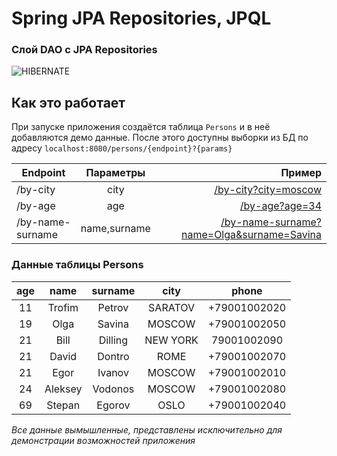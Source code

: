 # Spring JPA Repositories, JPQL
### Слой DAO c JPA Repositories

![HIBERNATE](https://bs-uploads.toptal.io/blackfish-uploads/components/seo/content/og_image_file/og_image/777051/1206-Hibernate_Almost_Ruined_My_Career_Dan_Social-bacb31d1cb97c9960b9a08bd85c5dbb5.png "HIBERNATE JAVA")

## Как это работает 
При запуске приложения создаётся таблица <code>Persons</code> и в неё добавляются демо данные.
После этого доступны выборки из БД по адресу <code>localhost:8080/persons/{endpoint}?{params}</code>

| Endpoint         |  Параметры   |                                                                                                        Пример |
|------------------|:------------:|--------------------------------------------------------------------------------------------------------------:|
| /by-city         |     city     |                                            [/by-city?city=moscow](localhost:8080/persons/by-city?city=moscow) |
| /by-age          |     age      |                                                        [/by-age?age=34](localhost:8080/persons/by-age?age=34) |
| /by-name-surname | name,surname |  [/by-name-surname?name=Olga&surname=Savina](localhost:8080/persons/by-name-surname?name=Olga&surname=Savina) |  

  
### Данные таблицы Persons
|  age  | name |  surname  |   city    |      phone      |
|:-----:|:----:|:---------:|:---------:|:---------------:|
|  11   |Trofim|  Petrov   |  SARATOV  |  +79001002020   |
|  19   |Olga|  Savina   |  MOSCOW   |  +79001002050   |
|  21   |Bill|  Dilling  | NEW YORK  |   79001002090   |
|  21   |David|  Dontro   |   ROME    |  +79001002070   |
|  21   |Egor|  Ivanov   |  MOSCOW   |  +79001002010   |
|  24   | Aleksey|  Vodonos  |  MOSCOW   |  +79001002080   |
|  69   | Stepan|  Egorov   |   OSLO    |  +79001002040   |
*Все данные вымышленные, представлены исключительно для демонстрации возможностей приложения* 





